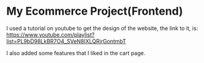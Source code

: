 # My Ecommerce Project(Frontend)
I used a tutorial on youtube to get the design of the website, the link to it, is: https://www.youtube.com/playlist?list=PL9bD98LkBR7O4_SVeN8IXLQRjrGontmbT

I also added some features that I liked in the cart page.
